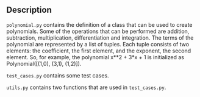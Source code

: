 ## Description

`polynomial.py` contains the definition of a class that can be used to create
polynomials. Some of the operations that can be performed are addition, subtraction,
multiplication, differentiation and integration.
The terms of the polynomial are represented by a list of tuples. Each tuple consists of
two elements: the coefficient, the first element, and the exponent, the second element.
So, for example, the polynomial x**2 + 3*x + 1 is initialized as
Polynomial([(1,0), (3,1), (1,2)]).

`test_cases.py` contains some test cases.

`utils.py` contains two functions that are used in `test_cases.py`.
